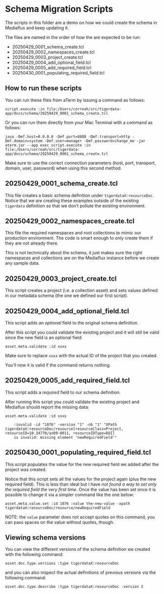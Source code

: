 # Schema Migration Scripts

The scripts in this folder are a demo on how we could create the schema in Mediaflux and keep updating it.

The files are named in the order of how the are expected to be run:

- 20250429_0001_schema_create.tcl
- 20250429_0002_namespaces_create.tcl
- 20250429_0003_project_create.tcl
- 20250429_0004_add_optional_field.tcl
- 20250429_0005_add_required_field.tcl
- 20250430_0001_populating_required_field.tcl

## How to run these scripts

You can run these files from aTerm by issuing a command as follows:

```
script.execute :in file:/Users/correah/src/tigerdata-app/docs/schema/20250429_0001_schema_create.tcl
```

Or you can run them directly from your Mac Terminal with a command as follows:

```
java -Dmf.host=0.0.0.0 -Dmf.port=8888 -Dmf.transport=http -Dmf.domain=system -Dmf.user=manager -Dmf.password=change_me -jar aterm.jar --app exec script.execute :in file:/Users/correah/src/tigerdata-app/docs/schema/20250429_0001_schema_create.tcl
```

Make sure to use the correct connection parameters (host, port, transport, domain, user, password) when using this second method.

## 20250429_0001_schema_create.tcl

This file creates a basic schema definition under `tigerdataX:resourceDoc`. Notice that we are creating these examples outside of the existing `tigerdata` definition so that we don't pollute the existing environment.

## 20250429_0002_namespaces_create.tcl

This file the required namespaces and root collections to mimic our production environment. The code is smart enough to only create them if they are not already there.

This is not technically about the schema, it just makes sure the right namespaces and collections are on the Mediaflux instance before we create any sample data.

## 20250429_0003_project_create.tcl

This script creates a project (i.e. a collection asset) and sets values defined in our metadata schema (the one we defined our first script).

## 20250429_0004_add_optional_field.tcl

This script adds an _optional_ field to the original schema definition.

After this script you could validate the existing project and it will still be valid since the new field is an optional field:

```
asset.meta.validate :id xxxx
```

Make sure to replace `xxxx` with the actual ID of the project that you created.

You'll now it is valid if the command returns nothing.

## 20250429_0005_add_required_field.tcl

This script adds a _required_ field to our schema definition.

After running this script you could validate the existing project and Mediaflux should report the missing data:

```
asset.meta.validate :id xxxx

    :invalid -id "1076" -version "1" -nb "1" "XPath tigerdataX:resourceDoc/resource[resourceClass=Project, resourceID=10.34770/az09-0011, resourceIDType=DOI]
    is invalid: missing element 'newRequiredField'"
```

## 20250430_0001_populating_required_field.tcl

This script populates the value for the new required field we added after the project was created.

Notice that this script sets all the values for the project again (plus the new required field). This is less than ideal but I have _not found a way to set only the required field the very first time_. Once the value has been set once it is possible to change it via a simpler command like the one below:

```
asset.meta.value.set :id 1076 :value the-new-value -xpath tigerdataX:resourceDoc/resource/newRequiredField
```

NOTE: the `value` parameter does not accept quotes on this command, you can pass spaces on the value without quotes, though.

## Viewing schema versions

You can view the different versions of the schema definition we created with the following command:

```
asset.doc.type.versions :type tigerdataX:resourceDoc
```

and you can also inspect the actual definitions of previous versions via the following command:

```
asset.doc.type.describe :type tigerdataX:resourceDoc -version 3
```
